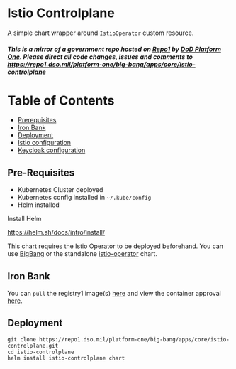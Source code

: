 # Istio Controlplane

A simple chart wrapper around `IstioOperator` custom resource.

#### _This is a mirror of a government repo hosted on [Repo1](https://repo1.dso.mil/) by [DoD Platform One](http://p1.dso.mil/).  Please direct all code changes, issues and comments to https://repo1.dso.mil/platform-one/big-bang/apps/core/istio-controlplane_

# Table of Contents
- [Prerequisites](#pre-requisites)
- [Iron Bank](#iron-bank-istio-controlplane)
- [Deployment](#deploy-istio-controlplane)
- [Istio configuration](docs/README.md)
- [Keycloak configuration](docs/KEYCLOAK.md)

## Pre-Requisites

* Kubernetes Cluster deployed
* Kubernetes config installed in `~/.kube/config`
* Helm installed

Install Helm

https://helm.sh/docs/intro/install/

This chart requires the Istio Operator to be deployed beforehand.  You can use [BigBang]() or the standalone [istio-operator](https://repo1.dso.mil/platform-one/big-bang/apps/core/istio-operator) chart.

## Iron Bank

You can `pull` the registry1 image(s) [here](https://registry1.dso.mil/harbor/projects/3/repositories/opensource%2Fistio-1.7%2Fpilot-1.7) and view the container approval [here](https://ironbank.dso.mil/ironbank/repomap/opensource/istio-1.7).

## Deployment
```
git clone https://repo1.dso.mil/platform-one/big-bang/apps/core/istio-controlplane.git
cd istio-controlplane
helm install istio-controlplane chart
```
